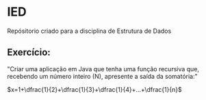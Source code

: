 # IED

Repósitorio criado para a disciplina de Estrutura de Dados

## Exercício:
"Criar uma aplicação em Java que tenha uma função recursiva que, recebendo um número
inteiro (N), apresente a saída da somatória:"

$x=1+\dfrac{1}{2}+\dfrac{1}{3}+\dfrac{1}{4}+...+\dfrac{1}{n}$
